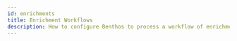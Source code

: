 ```yaml
---
id: enrichments
title: Enrichment Workflows
description: How to configure Benthos to process a workflow of enrichment services.
---
```

